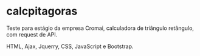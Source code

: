 # calcpitagoras

Teste para estágio da empresa Cromai, calculadora de triângulo retângulo, com request de API.

HTML, Ajax, Jquerry, CSS, JavaScript e Bootstrap.
